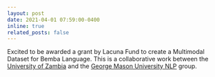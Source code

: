 ```yaml
---
layout: post
date: 2021-04-01 07:59:00-0400
inline: true
related_posts: false
---
```


Excited to be awarded a grant by Lacuna Fund to create a Multimodal Dataset for Bemba Language. This is a collaborative work between the [University of Zambia](https://www.unza.zm/schools/natural-sciences/departments/computer-science) and the [George Mason University NLP](https://nlp.cs.gmu.edu) group.
